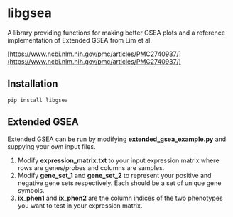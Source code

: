 # libgsea

A library providing functions for making better GSEA plots and a
reference implementation of Extended GSEA from Lim et al.

[https://www.ncbi.nlm.nih.gov/pmc/articles/PMC2740937/](https://www.ncbi.nlm.nih.gov/pmc/articles/PMC2740937/)


## Installation

```
pip install libgsea
```

## Extended GSEA

Extended GSEA can be run by modifying **extended_gsea_example.py** and
suppying your own input files.

1. Modify **expression_matrix.txt** to your input expression matrix
where rows are genes/probes and columns are samples.
2. Modify **gene_set_1** and **gene_set_2** to represent your positive
and negative gene sets respectively. Each should be a set of unique
gene symbols.
3. **ix_phen1** and **ix_phen2** are the column indices of the two 
phenotypes you want to test in your expression matrix.
